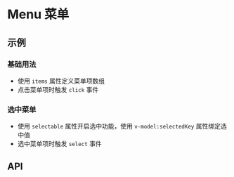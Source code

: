 # Menu 菜单

## 示例

### 基础用法

- 使用 `items` 属性定义菜单项数组
- 点击菜单项时触发 `click` 事件

<preview path="./demos/basic.vue"></preview>

### 选中菜单

- 使用 `selectable` 属性开启选中功能，使用 `v-model:selectedKey` 属性绑定选中值
- 选中菜单项时触发 `select` 事件

<preview path="./demos/select.vue"></preview>

## API

<!--@include: ./parts/api.md -->
